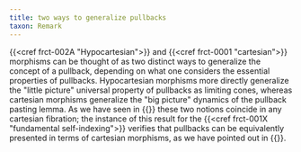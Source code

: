 ```yaml
---
title: two ways to generalize pullbacks
taxon: Remark
---
```


{{<cref frct-002A "Hypocartesian">}} and {{<cref frct-0001 "cartesian">}}
morphisms can be thought
of as two distinct ways to generalize the concept of a pullback, depending on
what one considers the essential properties of pullbacks. Hypocartesian
morphisms more directly generalize the "little picture" universal property of
pullbacks as limiting cones, whereas cartesian morphisms generalize the "big
picture" dynamics of the pullback pasting lemma. As we have seen in {{<cref frct-002C>}} these two notions coincide in any cartesian fibration; the instance of
this result for the {{<cref frct-001X "fundamental self-indexing">}} verifies that
pullbacks can be equivalently presented in terms of cartesian morphisms, as we
have pointed out in {{<cref frct-001Y>}}.
